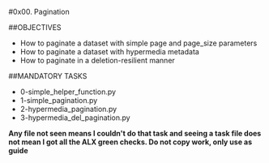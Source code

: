 #0x00. Pagination

##OBJECTIVES
- How to paginate a dataset with simple page and page_size parameters
- How to paginate a dataset with hypermedia metadata
- How to paginate in a deletion-resilient manner

##MANDATORY TASKS
- 0-simple_helper_function.py
- 1-simple_pagination.py
- 2-hypermedia_pagination.py
- 3-hypermedia_del_pagination.py

**Any file not seen means I couldn't do that task and seeing a task file does not mean I got all the ALX green checks. Do not copy work, only use as guide**

